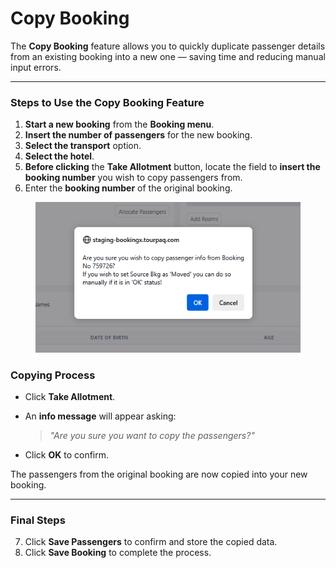 # Copy Booking

The **Copy Booking** feature allows you to quickly duplicate passenger details from an existing booking into a new one — saving time and reducing manual input errors.

***

### **Steps to Use the Copy Booking Feature**

1. **Start a new booking** from the **Booking menu**.
2. **Insert the number of passengers** for the new booking.
3. **Select the transport** option.
4. **Select the hotel**.
5. **Before clicking** the **Take Allotment** button, locate the field to **insert the booking number** you wish to copy passengers from.
6. Enter the **booking number** of the original booking.

<figure><img src="../../.gitbook/assets/image (7) (1) (1) (1) (1) (1) (1) (1) (1) (1) (1) (1) (1) (1) (1) (1) (1) (1) (1) (1) (1) (1) (1) (1) (1) (1) (1) (1) (1) (1) (1).png" alt=""><figcaption></figcaption></figure>

### **Copying Process**

* Click **Take Allotment**.
*   An **info message** will appear asking:

    > _"Are you sure you want to copy the passengers?"_
* Click **OK** to confirm.

The passengers from the original booking are now copied into your new booking.

***

### **Final Steps**

7. Click **Save Passengers** to confirm and store the copied data.
8. Click **Save Booking** to complete the process.
